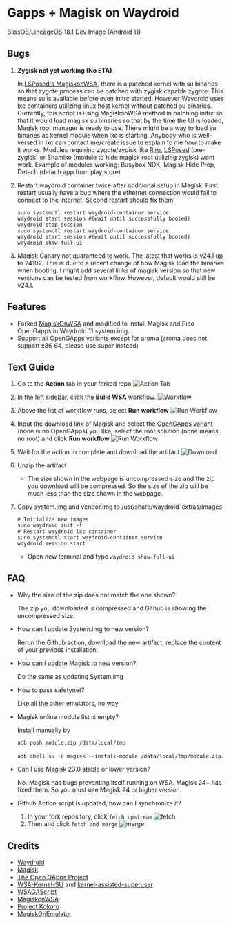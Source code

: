 # Gapps + Magisk on Waydroid 
BlissOS/LineageOS 18.1 Dev Image (Android 11)

## Bugs
1. **Zygisk not yet working (No ETA)**

    In [LSPosed's MagiskonWSA](https://github.com/LSPosed/MagiskonWSA), there is a patched kernel with su binaries so that zygote process can be patched with zygisk capable zygote. This means su is available before even initrc started. However Waydroid uses lxc containers utilizing linux host kernel without patched su binaries. Currently, this script is using MagiskonWSA method in patching initrc so that it would load magisk su binaries so that by the time the UI is loaded, Magisk root manager is ready to use. There might be a way to load su binaries as kernel module when lxc is starting. Anybody who is well-versed in lxc can contact me/create issue to explain to me how to make it works.
    Modules requiring zygote/zygisk like [Riru](https://github.com/RikkaApps/Riru), [LSPosed](https://github.com/LSPosed/LSPosed) (pre-zygisk) or Shamiko (module to hide magisk root utilizing zygisk) wont work. Example of modules working: Busybox NDK, Magisk Hide Prop, Detach (detach app from play store)
    
2. Restart waydroid container twice after additional setup in Magisk. First restart usually have a bug where the ethernet connection would fail to connect to the internet. Second restart should fix them.

    ``` 
    sudo systemctl restart waydroid-container.service
    waydroid start session #(wait until successfully booted)
    waydroid stop session
    sudo systemctl restart waydroid-container.service
    waydroid start session #(wait until successfully booted)
    waydroid show-full-ui
    ```
    
3. Magisk Canary not guaranteed to work. The latest that works is v24.1 up to 24102.
   This is due to a recent change of how Magisk load the binaries when booting.
   I might add several links of magisk version so that new versions can be tested from workflow. However, default would still be v24.1.

## Features
- Forked [MagiskOnWSA](https://github.com/LSPosed/MagiskOnWSA) and modified to install Magisk and Pico OpenGapps in Waydroid 11 system.img.
- Support all OpenGApps variants except for aroma (aroma does not support x86_64, please use super instead)


## Text Guide

1. Go to the **Action** tab in your forked repo
    ![Action Tab](https://docs.github.com/assets/images/help/repository/actions-tab.png)
1. In the left sidebar, click the **Build WSA** workflow.
    ![Workflow](https://docs.github.com/assets/images/actions-select-workflow.png)
1. Above the list of workflow runs, select **Run workflow**
    ![Run Workflow](https://docs.github.com/assets/images/actions-workflow-dispatch.png)
1. Input the download link of Magisk and select the [OpenGApps variant](https://github.com/opengapps/opengapps/wiki#variants) (none is no OpenGApps) you like, select the root solution (none means no root) and click **Run workflow**
    ![Run Workflow](https://docs.github.com/assets/images/actions-manually-run-workflow.png)
1. Wait for the action to complete and download the artifact
    ![Download](https://docs.github.com/assets/images/help/repository/artifact-drop-down-updated.png)
1. Unzip the artifact
    - The size shown in the webpage is uncompressed size and the zip you download will be compressed. So the size of the zip will be much less than the size shown in the webpage.
1. Copy system.img and vendor.img to /usr/share/waydroid-extras/images
    ```shell
    # Initialize new images
    sudo waydroid init -f
    # Restart waydroid lxc container
    sudo systemctl start waydroid-container.service
    waydroid session start
    ```

    - Open new terminal and type `waydroid show-full-ui`

## FAQ

- Why the size of the zip does not match the one shown?

   The zip you downloaded is compressed and Github is showing the uncompressed size.
- How can I update System.img to new version?

    Rerun the Github action, download the new artifact, replace the content of your previous installation.
- How can I update Magisk to new version?

    Do the same as updating System.img
- How to pass safetynet?

    Like all the other emulators, no way.
- Magisk online module list is empty?

    Install manually by 
   
    `adb push module.zip /data/local/tmp`
    
    `adb shell su -c magisk --install-module /data/local/tmp/module.zip`.
- Can I use Magisk 23.0 stable or lower version?

    No. Magisk has bugs preventing itself running on WSA. Magisk 24+ has fixed them. So you must use Magisk 24 or higher version.

- Github Action script is updated, how can I synchronize it?

    1. In your fork repository, click `fetch upstream`
        ![fetch](https://docs.github.com/assets/cb-33284/images/help/repository/fetch-upstream-drop-down.png)
    1. Then and click `fetch and merge`
        ![merge](https://docs.github.com/assets/cb-128489/images/help/repository/fetch-and-merge-button.png)

## Credits
- [Waydroid](https://github.com/waydroid/waydroid)
- [Magisk](https://github.com/topjohnwu/Magisk)
- [The Open GApps Project](https://opengapps.org)
- [WSA-Kernel-SU](https://github.com/LSPosed/WSA-Kernel-SU) and [kernel-assisted-superuser](https://git.zx2c4.com/kernel-assisted-superuser/)
- [WSAGAScript](https://github.com/ADeltaX/WSAGAScript)
- [MagiskonWSA](https://github.com/LSPosed/MagiskonWSA)
- [Project Kokoro](https://github.com/supremegamers/kokoro)
- [MagiskOnEmulator](https://github.com/shakalaca/MagiskOnEmulator)
